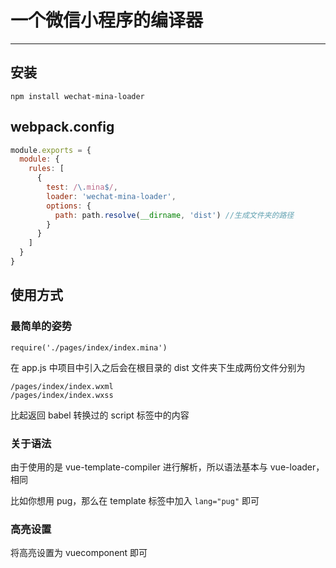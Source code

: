 # 一个微信小程序的编译器
----

## 安装
```
npm install wechat-mina-loader

```

## webpack.config
```javascript
module.exports = {
  module: {
    rules: [
      {
        test: /\.mina$/,
        loader: 'wechat-mina-loader',
        options: {
          path: path.resolve(__dirname, 'dist') //生成文件夹的路径
        }
      }
    ]
  }
}
```

## 使用方式

### 最简单的姿势



```
require('./pages/index/index.mina')
```
在 app.js 中项目中引入之后会在根目录的 dist 文件夹下生成两份文件分别为 


```
/pages/index/index.wxml
/pages/index/index.wxss

```

比起返回 babel 转换过的 script 标签中的内容

### 关于语法
由于使用的是 vue-template-compiler 进行解析，所以语法基本与 vue-loader，相同

比如你想用 pug，那么在 template 标签中加入 `lang="pug"` 即可


### 高亮设置

将高亮设置为 vuecomponent 即可



